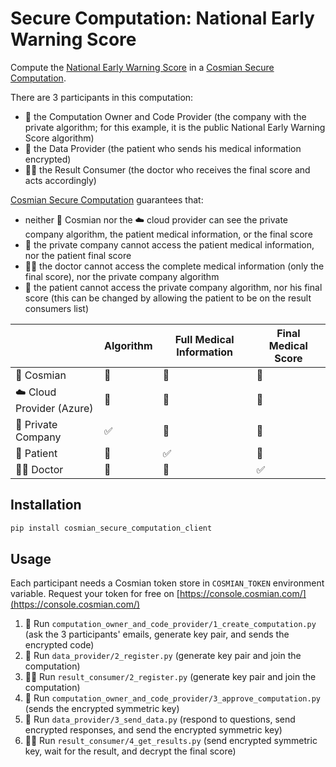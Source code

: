 # Secure Computation: National Early Warning Score

Compute the [National Early Warning Score](https://www.mdcalc.com/national-early-warning-score-news-2) in a [Cosmian Secure Computation](https://docs.cosmian.com/secure_computation/).

There are 3 participants in this computation:
- 🏢 the Computation Owner and Code Provider (the company with the private algorithm; for this example, it is the public National Early Warning Score algorithm)
- 🤒 the Data Provider (the patient who sends his medical information encrypted)
- 👩‍⚕️ the Result Consumer (the doctor who receives the final score and acts accordingly)

[Cosmian Secure Computation](https://docs.cosmian.com/secure_computation/) guarantees that:
- neither 🌌 Cosmian nor the ☁️ cloud provider can see the private company algorithm, the patient medical information, or the final score
- 🏢 the private company cannot access the patient medical information, nor the patient final score
- 👩‍⚕️ the doctor cannot access the complete medical information (only the final score), nor the private company algorithm
- 🤒 the patient cannot access the private company algorithm, nor his final score (this can be changed by allowing the patient to be on the result consumers list)

|                        | Algorithm | Full Medical Information | Final Medical Score |
|------------------------|----------|---------------------------|---------------------|
| 🌌 Cosmian                | 🚫        | 🚫                         | 🚫                   |
| ☁️ Cloud Provider (Azure) | 🚫        | 🚫                         | 🚫                   |
| 🏢 Private Company        | ✅        | 🚫                         | 🚫                   |
| 🤒 Patient                | 🚫        | ✅                         | 🚫                   |
| 👩‍⚕️ Doctor                 | 🚫        | 🚫                        | ✅                   |

## Installation

```bash
pip install cosmian_secure_computation_client
```

## Usage

Each participant needs a Cosmian token store in `COSMIAN_TOKEN` environment variable. Request your token for free on [https://console.cosmian.com/](https://console.cosmian.com/)

1. 🏢 Run `computation_owner_and_code_provider/1_create_computation.py` (ask the 3 participants' emails, generate key pair, and sends the encrypted code)
1. 🤒 Run `data_provider/2_register.py` (generate key pair and join the computation)
1. 👩‍⚕️ Run `result_consumer/2_register.py` (generate key pair and join the computation)
1. 🏢 Run `computation_owner_and_code_provider/3_approve_computation.py` (sends the encrypted symmetric key)
1. 🤒 Run `data_provider/3_send_data.py` (respond to questions, send encrypted responses, and send the encrypted symmetric key)
1. 👩‍⚕️ Run `result_consumer/4_get_results.py` (send encrypted symmetric key, wait for the result, and decrypt the final score)
